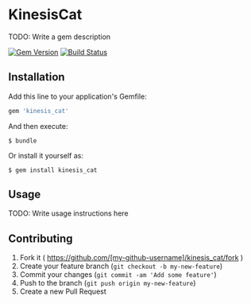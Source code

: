 # KinesisCat

TODO: Write a gem description

[![Gem Version](https://badge.fury.io/rb/kinesis_cat.svg)](http://badge.fury.io/rb/kinesis_cat)
[![Build Status](https://travis-ci.org/winebarrel/kinesis_cat.svg?branch=master)](https://travis-ci.org/winebarrel/kinesis_cat)

## Installation

Add this line to your application's Gemfile:

```ruby
gem 'kinesis_cat'
```

And then execute:

    $ bundle

Or install it yourself as:

    $ gem install kinesis_cat

## Usage

TODO: Write usage instructions here

## Contributing

1. Fork it ( https://github.com/[my-github-username]/kinesis_cat/fork )
2. Create your feature branch (`git checkout -b my-new-feature`)
3. Commit your changes (`git commit -am 'Add some feature'`)
4. Push to the branch (`git push origin my-new-feature`)
5. Create a new Pull Request
